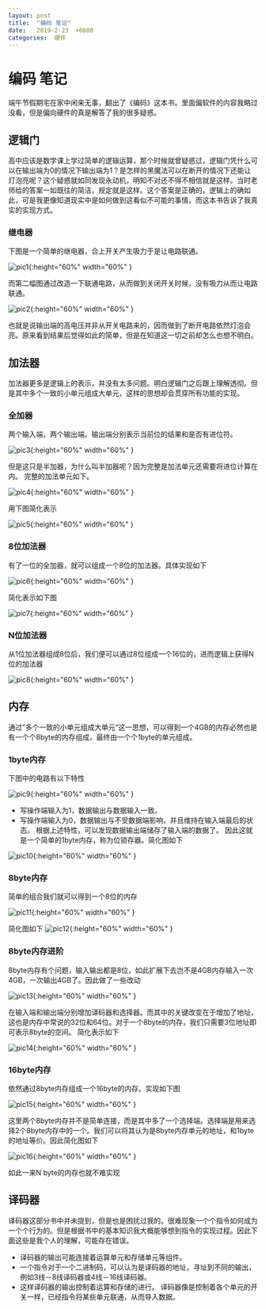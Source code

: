 ```yaml
---
layout: post
title:  "编码 笔记"
date:   2019-2-23  +0800
categories:  硬件
---
```


# 编码 笔记
端午节假期宅在家中闲来无事，翻出了《编码》这本书。里面偏软件的内容我略过没看，但是偏向硬件的真是解答了我的很多疑惑。
## 逻辑门
高中应该是数学课上学过简单的逻辑运算，那个时候就曾疑惑过，逻辑门凭什么可以在输出端为0的情况下输出端为1？是怎样的黑魔法可以在断开的情况下还能让灯泡亮呢？这个疑惑就如同发现永动机，明知不对还不得不相信就是这样。当时老师给的答案一如既往的简洁，规定就是这样。这个答案是正确的，逻辑上的确如此，可是我更像知道现实中是如何做到这看似不可能的事情，而这本书告诉了我真实的实现方式。
### 继电器
下图是一个简单的继电器，合上开关产生吸力于是让电路联通。

![pic1](https://mitisky.github.io/images/cpu/pic1.png){:height="60%" width="60%" }

而第二幅图通过改造一下联通电路，从而做到关闭开关时候，没有吸力从而让电路联通。

![pic2](https://mitisky.github.io/images/cpu/pic2.png){:height="60%" width="60%" }

也就是说输出端的高电压并非从开关电路来的，因而做到了断开电路依然灯泡会亮。原来看到结果后觉得如此的简单，但是在知道这一切之前却怎么也想不明白。

## 加法器
加法器更多是逻辑上的表示，并没有太多问题。明白逻辑门之后跟上理解透彻。但是其中多个一致的小单元组成大单元，这样的思想却会贯穿所有功能的实现。
### 全加器
两个输入端，两个输出端。输出端分别表示当前位的结果和是否有进位符。

![pic3](https://mitisky.github.io/images/cpu/pic3.png){:height="60%" width="60%" }

但是这只是半加器，为什么叫半加器呢？因为完整是加法单元还需要将进位计算在内。
完整的加法单元如下。

![pic4](https://mitisky.github.io/images/cpu/pic4.png){:height="60%" width="60%" }

用下图简化表示

![pic5](https://mitisky.github.io/images/cpu/pic5.png){:height="60%" width="60%" }

### 8位加法器
有了一位的全加器，就可以组成一个8位的加法器。具体实现如下

![pic6](https://mitisky.github.io/images/cpu/pic6.png){:height="60%" width="60%" }

简化表示如下图

![pic7](https://mitisky.github.io/images/cpu/pic7.png){:height="60%" width="60%" }

### N位加法器
从1位加法器组成8位后，我们便可以通过8位组成一个16位的，进而逻辑上获得N位的加法器

![pic8](https://mitisky.github.io/images/cpu/pic8.png){:height="60%" width="60%" }

## 内存
通过”多个一致的小单元组成大单元“这一思想，可以得到一个4GB的内存必然也是有一个个8byte的内存组成，最终由一个个1byte的单元组成。
### 1byte内存
下图中的电路有以下特性

![pic9](https://mitisky.github.io/images/cpu/pic9.png){:height="60%" width="60%" }

* 写操作端输入为1，数据输出与数据输入一致。
* 写操作端输入为0，数据输出与不受数据端影响，并且维持在输入端最后的状态。
根据上述特性，可以发现数据输出端储存了输入端的数据了。
因此这就是一个简单的1byte内存，称为位锁存器。简化图如下

![pic10](https://mitisky.github.io/images/cpu/pic10.png){:height="60%" width="60%" }

### 8byte内存
简单的组合我们就可以得到一个8位的内存

![pic11](https://mitisky.github.io/images/cpu/pic11.png){:height="60%" width="60%" }

简化图如下
![pic12](https://mitisky.github.io/images/cpu/pic12.png){:height="60%" width="60%" }

### 8byte内存进阶
8byte内存有个问题，输入输出都是8位，如此扩展下去岂不是4GB内存输入一次4GB，一次输出4GB了。因此做了一些改动

![pic13](https://mitisky.github.io/images/cpu/pic13.png){:height="60%" width="60%" }

在输入端和输出端分别增加译码器和选择器。而其中的关键改变在于增加了地址，这也是内存中常说的32位和64位。对于一个8byte的内存，我们只需要3位地址即可表示8byte的空间。
简化表示如下

![pic14](https://mitisky.github.io/images/cpu/pic14.png){:height="60%" width="60%" }

### 16byte内存
依然通过8byte内存组成一个16byte的内存。实现如下图

![pic15](https://mitisky.github.io/images/cpu/pic15.png){:height="60%" width="60%" }

这里两个8byte内存并不是简单连接，而是其中多了一个选择端。选择端是用来选择2个8byte内存中的一个。我们可以将其认为是8byte内存单元的地址，和1byte的地址等价。因此简化图如下

![pic16](https://mitisky.github.io/images/cpu/pic16.png){:height="60%" width="60%" }

如此一来N byte的内存也就不难实现

## 译码器
译码器这部分书中并未提到，但是也是困扰过我的。很难现象一个个指令如何成为一个个行为的。但是根据书中的基本知识我大概能够想到指令的实现过程。因此下面这些是我个人的理解，可能存在错误。
* 译码器的输出可能连接着运算单元和存储单元等组件。
* 一个指令对于一个二进制码，可以认为是译码器的地址，寻址到不同的输出，例如3线－8线译码器或4线－16线译码器。
* 这样译码器的输出控制着运算和存储的进行。
译码器像是控制着各个单元的开关一样，已经指令将某些单元联通，从而导入数据。


